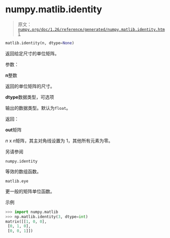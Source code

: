 # numpy.matlib.identity

> 原文：[`numpy.org/doc/1.26/reference/generated/numpy.matlib.identity.html`](https://numpy.org/doc/1.26/reference/generated/numpy.matlib.identity.html)

```py
matlib.identity(n, dtype=None)
```

返回给定尺寸的单位矩阵。

参数：

**n**整数

返回的单位矩阵的尺寸。

**dtype**数据类型，可选项

输出的数据类型。默认为`float`。

返回：

**out**矩阵

*n* x *n*矩阵，其主对角线设置为 1，其他所有元素为零。

另请参阅

`numpy.identity`

等效的数组函数。

`matlib.eye`

更一般的矩阵单位函数。

示例

```py
>>> import numpy.matlib
>>> np.matlib.identity(3, dtype=int)
matrix([[1, 0, 0],
 [0, 1, 0],
 [0, 0, 1]]) 
```

